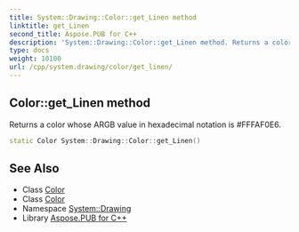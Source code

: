 ```yaml
---
title: System::Drawing::Color::get_Linen method
linktitle: get_Linen
second_title: Aspose.PUB for C++
description: 'System::Drawing::Color::get_Linen method. Returns a color whose ARGB value in hexadecimal notation is #FFFAF0E6 in C++.'
type: docs
weight: 10100
url: /cpp/system.drawing/color/get_linen/
---
```

## Color::get_Linen method


Returns a color whose ARGB value in hexadecimal notation is #FFFAF0E6.

```cpp
static Color System::Drawing::Color::get_Linen()
```

## See Also

* Class [Color](../)
* Class [Color](../)
* Namespace [System::Drawing](../../)
* Library [Aspose.PUB for C++](../../../)
